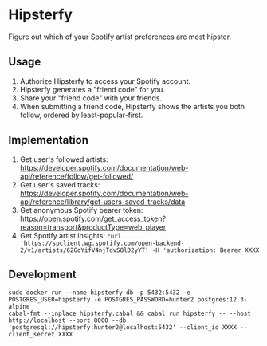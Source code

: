 # Hipsterfy

Figure out which of your Spotify artist preferences are most hipster.

## Usage

1. Authorize Hipsterfy to access your Spotify account.
2. Hipsterfy generates a "friend code" for you.
3. Share your "friend code" with your friends.
4. When submitting a friend code, Hipsterfy shows the artists you both follow, ordered by least-popular-first.

## Implementation

1. Get user's followed artists: https://developer.spotify.com/documentation/web-api/reference/follow/get-followed/
2. Get user's saved tracks: https://developer.spotify.com/documentation/web-api/reference/library/get-users-saved-tracks/data
3. Get anonymous Spotify bearer token: https://open.spotify.com/get_access_token?reason=transport&productType=web_player
4. Get Spotify artist insights: `curl 'https://spclient.wg.spotify.com/open-backend-2/v1/artists/62GoYifV4njTdvS8lD2yYT' -H 'authorization: Bearer XXXX`

## Development

```
sudo docker run --name hipsterfy-db -p 5432:5432 -e POSTGRES_USER=hipsterfy -e POSTGRES_PASSWORD=hunter2 postgres:12.3-alpine
cabal-fmt --inplace hipsterfy.cabal && cabal run hipsterfy -- --host http://localhost --port 8000 --db 'postgresql://hipsterfy:hunter2@localhost:5432' --client_id XXXX --client_secret XXXX
```
